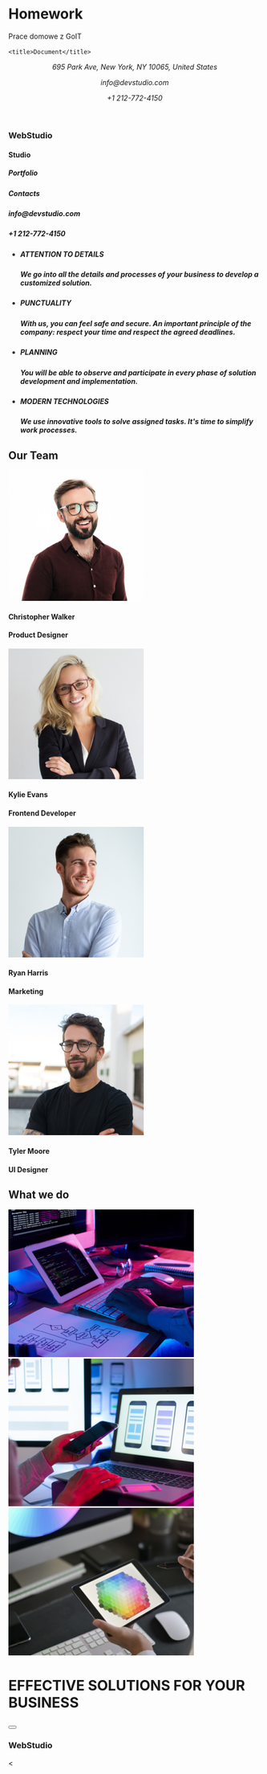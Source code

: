 # Homework
Prace domowe z GoIT
<!DOCTYPE html>
<html lang="en">
  <head>
    <meta charset="UTF-8" />
    <meta http-equiv="X-UA-Compatible" content="IE=edge" />
    <meta name="viewport" content="width=device-width, initial-scale=1.0" />

    <title>Document</title>

  </head>
  <body>
    <header>
      <address>
        <p>695 Park Ave, New York, NY 10065, United States</p>
        <p>info@devstudio.com</p>
        <p>+1 212-772-4150</p>
      </address>
      <div class="top_line">
        <div claass="menu"></div>
      </div>
    </header>
    <nav>
      <h3>WebStudio</h3>
      <h4>Studio</h4>
    </nav>
    <main>
      <div class="group_1">
        <h5>Portfolio</h5>
        <h5>Contacts</h5>
        <h5>info@devstudio.com</h5>
        <h5>+1 212-772-4150</h5>
        <ul>
          <li>
            <h5>ATTENTION TO DETAILS</h5>
            <h5>
              We go into all the details and processes of your business to
              develop a customized solution.
            </h5>
          </li>
          <li>
            <h5>PUNCTUALITY</h5>
            <h5>
              With us, you can feel safe and secure. An important principle of
              the company: respect your time and respect the agreed deadlines.
            </h5>
          </li>
          <li>
            <h5>PLANNING</h5>
            <h5>
              You will be able to observe and participate in every phase of
              solution development and implementation.
            </h5>
          </li>
          <li>
            <h5>MODERN TECHNOLOGIES</h5>
            <h5>
              We use innovative tools to solve assigned tasks. It's time to
              simplify work processes.
            </h5>
          </li>
        </ul>
      </div>
      <div class="signposts"></div>
      <div class="our_team">
        <h2>Our Team</h2>
        <div class="team">
          <div claass="card1">
            <img
              src="christopher.jpg"
              alt="Christopher"
              width="270px"
              height="260px"
            />
            <h4>Christopher Walker</h4>
            <h4>Product Designer</h4>
          </div>
          <div claass="card2">
            <img
              src="kylie.jpg"
              alt="Kylie"
              width="270px"
              height="260px"
            />
            <h4>Kylie Evans</h4>
            <h4>Frontend Developer</h4>
          </div>
          <div claass="card3">
            <img
              src="ryan.jpg"
              alt="Ryan"
              width="270px"
              height="260px"
            />
            <h4>Ryan Harris</h4>
            <h4>Marketing</h4>
          </div>
          <div claass="card4">
            <img
              src="tyler.jpg"
              alt="Tyler"
              width="270px"
              height="260px"
            />
            <h4>Tyler Moore</h4>
            <h4>UI Designer</h4>
          </div>
        </div>
      </div>
      <div class="what_we_do">
        <h2>What we do</h2>
        <div claass="box1">
          <img
            src="programer.png"
            alt="programer"
            width="370px"
            height="294px"
          />
        </div>
        <div claass="box2">
          <img
            src="conect.png"
            alt="conect"
            width="370px"
            height="294px"
          />
        </div>
        <div claass="box3">
          <img
            src="graphic.png"
            alt="graphic"
            width="370px"
            height="294px"
          />
        </div>
      </div>
      <div class="title">
        <div claass="button">
          <h1>EFFECTIVE SOLUTIONS FOR YOUR BUSINESS</h1>
          <button type="submit" value="Request our service"></button>
        </div>
      </div>
    </main>
    <div class="basement">
      <footer>
        <h3>WebStudio</h3>
      </footer>
    </div>
  </body>
<
